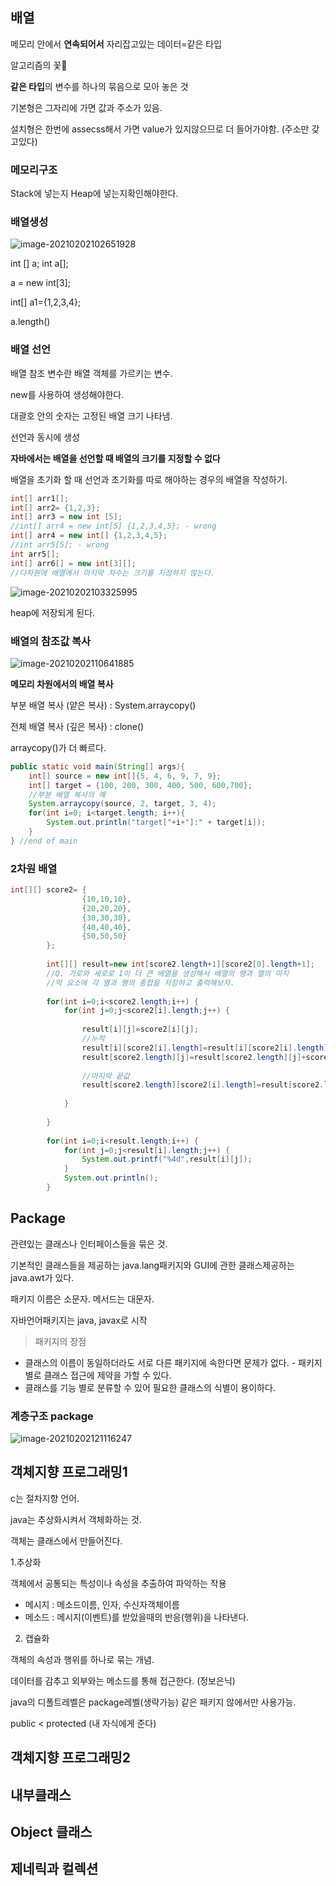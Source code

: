 ## 배열

메모리 안에서 **연속되어서** 자리잡고있는 데이터=같은 타입

알고리즘의 꽃🌸

**같은 타입**의 변수를 하나의 묶음으로 모아 놓은 것

기본형은 그자리에 가면 값과 주소가 있음.

설치형은 한번에 assecss해서 가면 value가 있지않으므로 더 들어가야함. (주소만 갖고있다)

### 메모리구조

Stack에 넣는지 Heap에 넣는지확인해야한다.



### 배열생성

![image-20210202102651928](md-images/image-20210202102651928.png)

int [] a; int a[];

a = new int[3];

int[] a1={1,2,3,4};

a.length()



### 배열 선언

배열 참조 변수란 배열 객체를 가르키는 변수.

new를 사용하여 생성해야한다.

대괄호 안의 숫자는 고정된 배열 크기 나타냄.

선언과 동시에 생성

**자바에서는 배열을 선언할 때 배열의 크기를 지정할 수 없다**

배열을 초기화 할 때 선언과 초기화를 따로 해야하는 경우의 배열을 작성하기.

```java
int[] arr1[];
int[] arr2= {1,2,3};
int[] arr3 = new int [5];
//int[] arr4 = new int[5] {1,2,3,4,5}; - wrong
int[] arr4 = new int[] {1,2,3,4,5};
//int arr5[5]; - wrong
int arr5[];
int[] arr6[] = new int[3][];
//다차원에 배열에서 마지막 차수는 크기를 지정하지 않는다.
```

![image-20210202103325995](md-images/image-20210202103325995.png)

heap에 저장되게 된다.



### 배열의 참조값 복사

![image-20210202110641885](md-images/image-20210202110641885.png)



**메모리 차원에서의 배열 복사**

부분 배열 복사 (얕은 복사) : System.arraycopy()

전체 배열 복사 (깊은 복사) : clone()

arraycopy()가 더 빠르다.

```java
public static void main(String[] args){
    int[] source = new int[]{5, 4, 6, 9, 7, 9};
    int[] target = {100, 200, 300, 400, 500, 600,700};
    //부분 배열 복사의 예
    System.arraycopy(source, 2, target, 3, 4);
    for(int i=0; i<target.length; i++){
   		System.out.println("target["+i+"]:" + target[i]);
    }
} //end of main
```



### 2차원 배열

```java
int[][] score2= {
				{10,10,10},
				{20,20,20},
				{30,30,30},
				{40,40,40},
				{50,50,50}
		};
		
		int[][] result=new int[score2.length+1][score2[0].length+1];
		//Q. 가로와 세로로 1이 더 큰 배열을 생성해서 배열의 행과 열의 마지
		//막 요소에 각 열과 행의 총합을 저장하고 출력해보자.
		
		for(int i=0;i<score2.length;i++) {
			for(int j=0;j<score2[i].length;j++) {
				
				result[i][j]=score2[i][j];
				//누적
				result[i][score2[i].length]=result[i][score2[i].length]+score2[i][j];
				result[score2.length][j]=result[score2.length][j]+score2[i][j];
				
				//마지막 끝값
				result[score2.length][score2[i].length]=result[score2.length][score2[i].length]+score2[i][j];
				
			}
			
		}
		
		for(int i=0;i<result.length;i++) {
			for(int j=0;j<result[i].length;j++) {
				System.out.printf("%4d",result[i][j]);
			}
			System.out.println();
		}
```







## Package

관련있는 클래스나 인터페이스들을 묶은 것.

기본적인 클래스들을 제공하는 java.lang패키지와 GUI에 관한 클래스제공하는 java.awt가 있다.

패키지 이름은 소문자. 메서드는 대문자.

자바언어패키지는 java, javax로 시작



> 패키지의 장점 

- 클래스의 이름이 동일하더라도 서로 다른 패키지에 속한다면 문제가 없다. - 패키지 별로 클래스 접근에 제약을 가할 수 있다. 
- 클래스를 기능 별로 분류할 수 있어 필요한 클래스의 식별이 용이하다.



### 계층구조 package

![image-20210202121116247](md-images/image-20210202121116247.png)









## 객체지향 프로그래밍1

c는 절차지향 언어. 

java는 추상화시켜서 객체화하는 것.

객체는 클래스에서 만들어진다.



1.추상화

객체에서 공통되는 특성이나 속성을 추출하여 파악하는 작용

- 메시지 : 메소드이름, 인자, 수신자객체이름
- 메소드 : 메시지(이벤트)를 받았을때의 반응(행위)을 나타낸다.



2. 캡슐화

객체의 속성과 행위를 하나로 묶는 개념. 

데이터를 감추고 외부와는 메소드를 통해 접근한다. (정보은닉)

java의 디폴트레벨은 package레벨(생략가능) 같은 패키지 않에서만 사용가능.

public < protected (내 자식에게 준다)





## 객체지향 프로그래밍2



## 내부클래스





## Object 클래스





## 제네릭과 컬렉션

